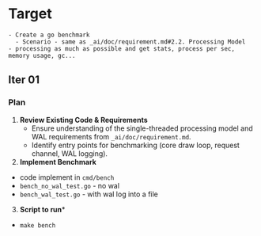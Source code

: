 <!-- Read _ai/doc/*.md first -->

# Target 
    - Create a go benchmark
      - Scenario - same as _ai/doc/requirement.md#2.2. Processing Model
    - processing as much as possible and get stats, process per sec, memory usage, gc... 

## Iter 01
### Plan
1. **Review Existing Code & Requirements**
   - Ensure understanding of the single-threaded processing model and WAL requirements from `_ai/doc/requirement.md`.
   - Identify entry points for benchmarking (core draw loop, request channel, WAL logging).
2. **Implement Benchmark**
  - code implement in `cmd/bench`
  - `bench_no_wal_test.go` - no wal 
  - `bench_wal_test.go` - with wal log into a file

3. **Script to run***
  - `make bench`